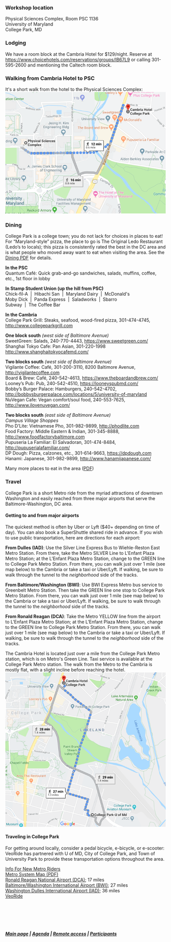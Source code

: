 ### Workshop location
Physical Sciences Complex, Room PSC 1136  
University of Maryland  
College Park, MD

### Lodging
We have a room block at the Cambria Hotel for $129/night. Reserve at https://www.choicehotels.com/reservations/groups/IB67L9 or calling 301-595-2600 and mentioning the Caltech room block.

### Walking from Cambria Hotel to PSC 
It's a short walk from the hotel to the Physical Sciences Complex:
![map from hotel to workshop](CambriatoPSC.png)


### Dining 
College Park is a college town; you do not lack for choices in places to eat! For “Maryland-style” pizza, the place to go is The Original Ledo Restaurant (Ledo’s to locals); this pizza is consistently rated the best in the DC area and is what people who moved away want to eat when visiting the area. See the [Dining PDF](https://github.com/ASCLnet/SWRegistryWorkshop/blob/master/CollegeParkDining.pdf) for details. 

**In the PSC**  
Quantum Café: Quick grab-and-go sandwiches, salads, muffins, coffee, etc., 1st floor in lobby

**In Stamp Student Union (up the hill from PSC)**  
Chick-fil-A &nbsp;|&nbsp; Hibachi San &nbsp;|&nbsp; Maryland Dairy &nbsp;|&nbsp; McDonald's  
Moby Dick &nbsp;|&nbsp; Panda Express &nbsp;|&nbsp; Saladworks &nbsp;|&nbsp; Sbarro  
Subway &nbsp;|&nbsp; The Coffee Bar  

**In the Cambria**  
College Park Grill: Steaks, seafood, wood-fired pizza, 301-474-4745, http://www.collegeparkgrill.com  

**One block south** *(west side of Baltimore Avenue)*  
SweetGreen: Salads, 240-770-4443, https://www.sweetgreen.com/  
Shanghai Tokyo Cafe: Pan Asian, 301-220-1998 http://www.shanghaitokyocafemd.com/  

**Two blocks south** *(west side of Baltimore Avenue)*  
Vigilante Coffee: Café, 301-200-3110, 8200 Baltimore Avenue, http://vigilantecoffee.com   
Board & Brew: Café, 240-542-4613, https://www.theboardandbrew.com/  
Looney’s Pub: Pub, 240-542-4510, https://looneyspubmd.com/  
Bobby’s Burger Palace: Hamburgers, 240-542-4702,
http://bobbysburgerpalace.com/locations/5/university-of-maryland  
NuVegan Cafe: Vegan comfort/soul food, 240-553-7625, http://www.ilovenuvegan.com/  

**Two blocks south** *(east side of Baltimore Avenue)*  
*Campus Village Shoppes*  
Pho D’Lite: Vietnamese Pho, 301-982-9899, http://phodlite.com   
Food Factory: Middle Eastern & Indian, 301-345-8888, http://www.foodfactorybaltimore.com   
Pupuseria La Familiar: El Salvadoran, 301-474-8484, http://pupuserialafamiliar.com/  
DP Dough: Pizza, calzones, etc., 301-614-9663, https://dpdough.com  
Hanami: Japanese, 301-982-9899, http://www.hanamijapanese.com/  

Many more places to eat in the area ([PDF](https://github.com/ASCLnet/SWRegistryWorkshop/blob/master/CollegeParkDining.pdf))

### Travel
College Park is a short Metro ride from the myriad attractions of downtown Washington and easily reached from three major airports that serve the Baltimore-Washington, DC area. 

#### Getting to and from major airports
The quickest method is often by Uber or Lyft ($40+ depending on time of day). You can also book a SuperShuttle shared ride in advance. If you wish to use public transportation, here are directions for each airport:

**From Dulles (IAD)**: Use the Silver Line Express Bus to Wiehle-Reston East Metro Station. From there, take the Metro SILVER Line to L'Enfant Plaza Metro Station; at the L’Enfant Plaza Metro Station, change to the GREEN line to College Park Metro Station. From there, you can walk just over 1 mile (see map below) to the Cambria or take a taxi or Uber/Lyft. If walking, be sure to walk through the tunnel to the _neighborhood_ side of the tracks.

**From Baltimore/Washington (BWI)**: Use BWI Express Metro bus service to Greenbelt Metro Station. Then take the GREEN line one stop to College Park Metro Station. From there, you can walk just over 1 mile (see map below) to the Cambria or take a taxi or Uber/Lyft. If walking, be sure to walk through the tunnel to the _neighborhood_ side of the tracks.

**From Ronald Reagan (DCA)**: Take the Metro YELLOW line from the airport to L'Enfant Plaza Metro Station; at the L’Enfant Plaza Metro Station, change to the GREEN line to College Park Metro Station. From there, you can walk just over 1 mile (see map below) to the Cambria or take a taxi or Uber/Lyft. If walking, be sure to walk through the tunnel to the _neighborhood_ side of the tracks.

The Cambria Hotel is located just over a mile from the College Park Metro station, which is on Metro's Green Line. Taxi service is available at the College Park Metro station. The walk from the Metro to the Cambria is mostly flat, with a slight incline before reaching the hotel.  
![map from College Park Metro to Cambria](MetrotoCambria.png)


#### Traveling in College Park  
For getting around locally, consider a pedal bicycle, e-bicycle, or e-scooter: VeoRide has partnered with U of MD, City of College Park, and Town of University Park to provide these transportation options throughout the area. 

[Info For New Metro Riders](https://www.wmata.com/rider-guide/new-riders/)  
[Metro System Map (PDF)](https://www.wmata.com/schedules/maps/upload/2017-System-Map.pdf)  
[Ronald Reagan National Airport (DCA)](http://www.flyreagan.com/dca/reagan-national-airport); 17 miles  
[Baltimore/Washington International Airport (BWI)](http://www.bwiairport.com/); 27 miles  
[Washington Dulles International Airport (IAD)](http://www.flydulles.com/); 36 miles  
[VeoRide](https://transportation.umd.edu/sustainable-transportation/bikeumd/veoride-umd-faqs)  

  &nbsp; &nbsp;   
  &nbsp; &nbsp;    
  &nbsp; &nbsp;    
  &nbsp; &nbsp;  
##### [Main page](https://asclnet.github.io/SWRegistryWorkshop/) | [Agenda](https://asclnet.github.io/SWRegistryWorkshop/Agenda.html) | [Remote access](https://asclnet.github.io/SWRegistryWorkshop/RemoteAccess.html) | [Participants](https://asclnet.github.io/SWRegistryWorkshop/Participants.html)   

